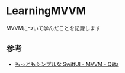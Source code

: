 # LearningMVVM
MVVMについて学んだことを記録します

## 参考
* [もっともシンプルな SwiftUI - MVVM - Qiita](https://qiita.com/john-rocky/items/88b45e18bd48e3dbc87c)
